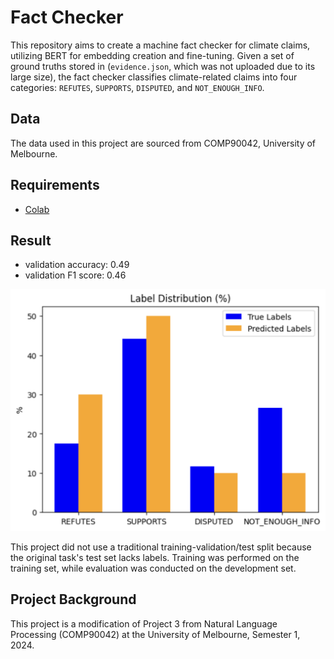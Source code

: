 # Fact Checker

This repository aims to create a machine fact checker for climate claims, utilizing BERT for embedding creation and fine-tuning. Given a set of ground truths stored in (`evidence.json`, which was not uploaded due to its large size), the fact checker classifies climate-related claims into four categories: `REFUTES`, `SUPPORTS`, `DISPUTED`, and `NOT_ENOUGH_INFO`.

## Data

The data used in this project are sourced from COMP90042, University of Melbourne.

## Requirements

- [Colab](https://colab.research.google.com/)

## Result

- validation accuracy: 0.49
- validation F1 score: 0.46

![label-distribution](img/label-distribution.png)

This project did not use a traditional training-validation/test split because the original task's test set lacks labels. Training was performed on the training set, while evaluation was conducted on the development set.

## Project Background

This project is a modification of Project 3 from Natural Language Processing (COMP90042) at the University of Melbourne, Semester 1, 2024.

